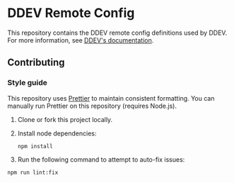 # DDEV Remote Config

This repository contains the DDEV remote config definitions used by DDEV. For
more information, see [DDEV's documentation](https://ddev.readthedocs.io/en/latest/developers/remote-config).

## Contributing

### Style guide

This repository uses [Prettier](https://prettier.io/docs/en/) to maintain consistent formatting.
You can manually run Prettier on this repository (requires Node.js).

1. Clone or fork this project locally.
1. Install node dependencies:

   ```shell
   npm install
   ```

1. Run the following command to attempt to auto-fix issues:

  ```shell
  npm run lint:fix
  ```
